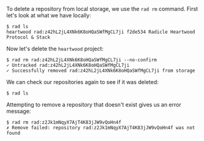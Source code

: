 To delete a repository from local storage, we use the `rad rm` command.
First let's look at what we have locally:

```
$ rad ls
heartwood rad:z42hL2jL4XNk6K8oHQaSWfMgCL7ji f2de534 Radicle Heartwood Protocol & Stack
```

Now let's delete the `heartwood` project:

```
$ rad rm rad:z42hL2jL4XNk6K8oHQaSWfMgCL7ji --no-confirm
✓ Untracked rad:z42hL2jL4XNk6K8oHQaSWfMgCL7ji
✓ Successfully removed rad:z42hL2jL4XNk6K8oHQaSWfMgCL7ji from storage
```

We can check our repositories again to see if it was deleted:

```
$ rad ls
```

Attempting to remove a repository that doesn't exist gives us an error message:

```
$ rad rm rad:z2Jk1mNqyX7AjT4K83jJW9vQoHn4f
✗ Remove failed: repository rad:z2Jk1mNqyX7AjT4K83jJW9vQoHn4f was not found
```
